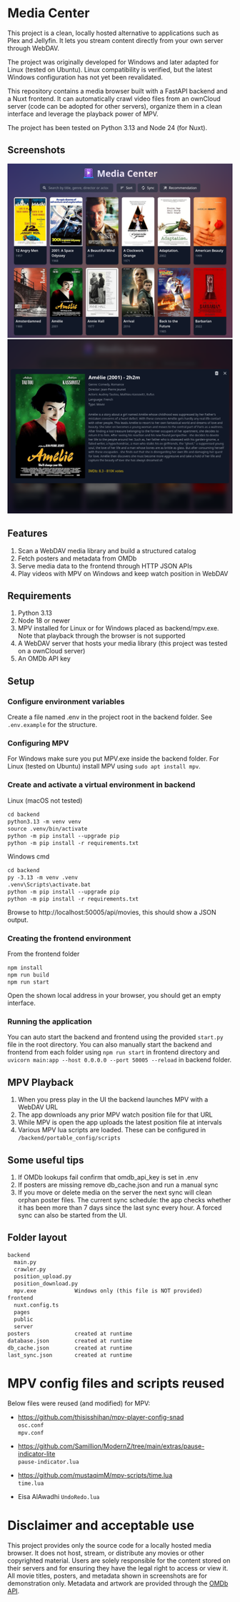 # Media Center

This project is a clean, locally hosted alternative to applications such as Plex and Jellyfin. It lets you stream content directly from your own server through WebDAV.

The project was originally developed for Windows and later adapted for Linux (tested on Ubuntu). Linux compatibility is verified, but the latest Windows configuration has not yet been revalidated.

This repository contains a media browser built with a FastAPI backend and a Nuxt frontend. It can automatically crawl video files from an ownCloud server (code can be adopted for other servers), organize them in a clean interface and leverage the playback power of MPV.

The project has been tested on Python 3.13 and Node 24 (for Nuxt).

## Screenshots
![Screenshot](assets/screenshot1.png)
![Screenshot](assets/screenshot2.png)

## Features

1. Scan a WebDAV media library and build a structured catalog  
2. Fetch posters and metadata from OMDb  
3. Serve media data to the frontend through HTTP JSON APIs  
4. Play videos with MPV on Windows and keep watch position in WebDAV


## Requirements

1. Python 3.13  
2. Node 18 or newer  
3. MPV installed for Linux or for Windows placed as backend/mpv.exe. Note that playback through the browser is not supported
4. A WebDAV server that hosts your media library (this project was tested on a ownCloud server)  
5. An OMDb API key


## Setup

### Configure environment variables

Create a file named .env in the project root in the backend folder. See `.env.example` for the structure.

### Configuring MPV
For Windows make sure you put MPV.exe inside the backend folder. 
For Linux (tested on Ubuntu) install MPV using `sudo apt install mpv`.

### Create and activate a virtual environment in backend

Linux (macOS not tested)

    cd backend
    python3.13 -m venv venv
    source .venv/bin/activate
    python -m pip install --upgrade pip
    python -m pip install -r requirements.txt

Windows cmd

    cd backend
    py -3.13 -m venv .venv
    .venv\Scripts\activate.bat
    python -m pip install --upgrade pip
    python -m pip install -r requirements.txt

Browse to http://localhost:50005/api/movies, this should show a JSON output.

### Creating the frontend environment

From the frontend folder

    npm install
    npm run build
    npm run start

Open the shown local address in your browser, you should get an empty interface.

### Running the application
You can auto start the backend and frontend using the provided `start.py` file in the root directory. You can also manually start the backend and frontend from each folder using `npm run start` in frontend directory and `uvicorn main:app --host 0.0.0.0 --port 50005 --reload` in backend folder.


## MPV Playback

1. When you press play in the UI the backend launches MPV with a WebDAV URL  
2. The app downloads any prior MPV watch position file for that URL  
3. While MPV is open the app uploads the latest position file at intervals
4. Various MPV lua scripts are loaded. These can be configured in `/backend/portable_config/scripts`


## Some useful tips

1. If OMDb lookups fail confirm that omdb_api_key is set in .env  
2. If posters are missing remove db_cache.json and run a manual sync  
3. If you move or delete media on the server the next sync will clean orphan poster files. The current sync schedule: the app checks whether it has been more than 7 days since the last sync every hour. A forced sync can also be started from the UI.

## Folder layout

    backend
      main.py
      crawler.py
      position_upload.py
      position_download.py
      mpv.exe            Windows only (this file is NOT provided)
    frontend
      nuxt.config.ts
      pages
      public
      server
    posters              created at runtime
    database.json        created at runtime
    db_cache.json        created at runtime
    last_sync.json       created at runtime


# MPV config files and scripts reused
Below files were reused (and modified) for MPV:

- https://github.com/thisisshihan/mpv-player-config-snad  
`osc.conf`  
`mpv.conf`  


- https://github.com/Samillion/ModernZ/tree/main/extras/pause-indicator-lite  
`pause-indicator.lua`  


- https://github.com/mustaqimM/mpv-scripts/time.lua  
`time.lua`  

- Eisa AlAwadhi
`UndoRedo.lua`



# Disclaimer and acceptable use

This project provides only the source code for a locally hosted media browser. It does not host, stream, or distribute any movies or other copyrighted material.
Users are solely responsible for the content stored on their servers and for ensuring they have the legal right to access or view it.
All movie titles, posters, and metadata shown in screenshots are for demonstration only.
Metadata and artwork are provided through the [OMDb API](https://www.omdbapi.com/legal.htm).